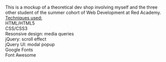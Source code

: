 This is a mockup of a theoretical dev shop involving myself and the three other student of the summer cohort of Web Development at Red Academy.<br>
<u>Techniques used:</u><br>
HTML/HTML5<br>
CSS/CSS3<br>
Resonsive design: media queries<br>
jQuery: scroll effect<br>
jQuery UI: modal popup<br>
Google Fonts<br>
Font Awesome
